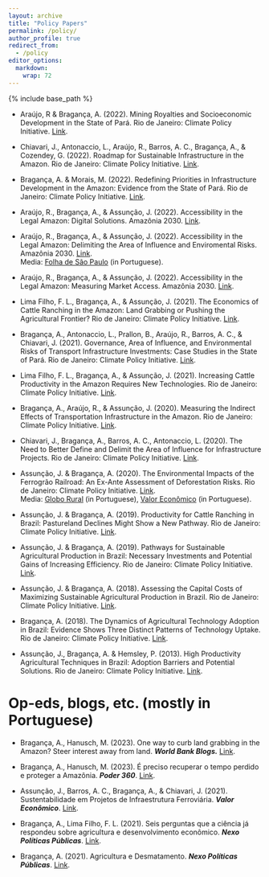 ```yaml
---
layout: archive
title: "Policy Papers"
permalink: /policy/
author_profile: true
redirect_from:
  - /policy
editor_options: 
  markdown: 
    wrap: 72
---
```


{% include base_path %}

-   Araújo, R & Bragança, A. (2022). Mining Royalties and Socioeconomic
    Development in the State of Pará. Rio de Janeiro: Climate Policy
    Initiative.
    [Link](https://www.climatepolicyinitiative.org/publication/mining-royalties-and-socioeconomic-development-in-para/).

-   Chiavari, J., Antonaccio, L., Araújo, R., Barros, A. C., Bragança,
    A., & Cozendey, G. (2022). Roadmap for Sustainable Infrastructure in
    the Amazon. Rio de Janeiro: Climate Policy Initiative.
    [Link](https://www.climatepolicyinitiative.org/publication/roadmap-for-sustainable-infrastructure-in-the-amazon/).

-   Bragança, A. & Morais, M. (2022). Redefining Priorities in
    Infrastructure Development in the Amazon: Evidence from the State of
    Pará. Rio de Janeiro: Climate Policy Initiative.
    [Link](https://www.climatepolicyinitiative.org/publication/redefining-priorities-in-infrastructure-development-in-the-amazon-evidence-from-the-state-of-para/).

-   Araújo, R., Bragança, A., & Assunção, J. (2022). Accessibility in
    the Legal Amazon: Digital Solutions. Amazônia 2030.
    [Link](https://www.climatepolicyinitiative.org/publication/accessibility-in-the-amazon-digital-solutions/).

-   Araújo, R., Bragança, A., & Assunção, J. (2022). Accessibility in
    the Legal Amazon: Delimiting the Area of Influence and Enviromental
    Risks. Amazônia 2030.
    [Link](https://www.climatepolicyinitiative.org/publication/accessibility-in-the-legal-amazon-delimiting-the-area-of-influence-and-environmental-risks/).\
    Media: [Folha de São
    Paulo](https://www1.folha.uol.com.br/ambiente/2022/05/br-319-pode-impactar-area-da-amazonia-maior-que-estado-de-sp.shtml)
    (in Portuguese).

-   Araújo, R., Bragança, A., & Assunção, J. (2022). Accessibility in
    the Legal Amazon: Measuring Market Access. Amazônia 2030.
    [Link](https://www.climatepolicyinitiative.org/publication/accessibility-in-the-legal-amazon-measuring-market-access/).

-   Lima Filho, F. L., Bragança, A., & Assunção, J. (2021). The
    Economics of Cattle Ranching in the Amazon: Land Grabbing or Pushing
    the Agricultural Frontier? Rio de Janeiro: Climate Policy
    Initiative.
    [Link](https://www.climatepolicyinitiative.org/publication/the-economics-of-cattle-ranching-in-the-amazon-land-grabbing-or-pushing-the-agricultural-frontier/).

-   Bragança, A., Antonaccio, L., Prallon, B., Araújo, R., Barros, A.
    C., & Chiavari, J. (2021). Governance, Area of Influence, and
    Environmental Risks of Transport Infrastructure Investments: Case
    Studies in the State of Pará. Rio de Janeiro: Climate Policy
    Initiative.
    [Link](https://www.climatepolicyinitiative.org/publication/governance-area-of-influence-and-environmental-risks-of-transport-infrastructure-investments-case-studies-in-the-state-of-para-2/).

-   Lima Filho, F. L., Bragança, A., & Assunção, J. (2021). Increasing
    Cattle Productivity in the Amazon Requires New Technologies. Rio de
    Janeiro: Climate Policy Initiative.
    [Link](https://www.climatepolicyinitiative.org/publication/increasing-cattle-productivity-in-the-amazon-requires-new-technologies/).

-   Bragança, A., Araújo, R., & Assunção, J. (2020). Measuring the
    Indirect Effects of Transportation Infrastructure in the Amazon. Rio
    de Janeiro: Climate Policy Initiative.
    [Link](https://www.climatepolicyinitiative.org/publication/measuring-the-indirect-effects-of-transportation-infrastructure-in-the-amazon/).

-   Chiavari, J., Bragança, A., Barros, A. C., Antonaccio, L. (2020).
    The Need to Better Define and Delimit the Area of Influence for
    Infrastructure Projects. Rio de Janeiro: Climate Policy Initiative.
    [Link](https://www.climatepolicyinitiative.org/publication/the-need-to-better-define-and-delimit-area-of-influence-for-infrastructure-projects/).

-   Assunção, J. & Bragança, A. (2020). The Environmental Impacts of the
    Ferrogrão Railroad: An Ex-Ante Assessment of Deforestation Risks.
    Rio de Janeiro: Climate Policy Initiative.
    [Link](https://www.climatepolicyinitiative.org/publication/the-environmental-impacts-of-the-ferrograo-railroad/).\
    Media: [Globo
    Rural](https://globorural.globo.com/Noticias/Infraestrutura-e-Logistica/noticia/2021/07/ferrograo-pode-levar-ao-desmatamento-de-2-mil-km-de-floresta-nativa.html)
    (in Portuguese), [Valor
    Econômico](https://valor.globo.com/empresas/noticia/2020/08/17/ferrograo-pode-desmatar-2-mil-km-no-mt.ghtml)
    (in Portuguese).

-   Assunção, J. & Bragança, A. (2019). Productivity for Cattle Ranching
    in Brazil: Pastureland Declines Might Show a New Pathway. Rio de
    Janeiro: Climate Policy Initiative.
    [Link](https://www.climatepolicyinitiative.org/publication/productivity-for-cattle-ranching-in-brazil/).

-   Assunção, J. & Bragança, A. (2019). Pathways for Sustainable
    Agricultural Production in Brazil: Necessary Investments and
    Potential Gains of Increasing Efficiency. Rio de Janeiro: Climate
    Policy Initiative.
    [Link](https://www.climatepolicyinitiative.org/publication/pathways-for-sustainable-agricultural-production-in-brazil/).

-   Assunção, J. & Bragança, A. (2018). Assessing the Capital Costs of
    Maximizing Sustainable Agricultural Production in Brazil. Rio de
    Janeiro: Climate Policy Initiative.
    [Link](https://www.climatepolicyinitiative.org/publication/assessing-the-capital-costs-of-maximizing-sustainable-agricultural-production-in-brazil/).

-   Bragança, A. (2018). The Dynamics of Agricultural Technology
    Adoption in Brazil: Evidence Shows Three Distinct Patterns of
    Technology Uptake. Rio de Janeiro: Climate Policy Initiative.
    [Link](https://www.climatepolicyinitiative.org/publication/the-dynamics-of-agricultural-technology-adoption-in-brazil/).

-   Assunção, J., Bragança, A. & Hemsley, P. (2013). High Productivity
    Agricultural Techniques in Brazil: Adoption Barriers and Potential
    Solutions. Rio de Janeiro: Climate Policy Initiative.
    [Link](https://www.climatepolicyinitiative.org/publication/high-productivity-agricultural-techniques-in-brazil-adoption-barriers-and-potential-solutions/).

# Op-eds, blogs, etc. (mostly in Portuguese)

-   Bragança, A., Hanusch, M. (2023). One way to curb land grabbing in
    the Amazon? Steer interest away from land. ***World Bank Blogs.***
    [Link](https://blogs.worldbank.org/latinamerica/one-way-curb-land-grabbing-amazon-steer-interest-away-land).

-   Bragança, A., Hanusch, M. (2023). É preciso recuperar o tempo
    perdido e proteger a Amazônia. ***Poder 360***.
    [Link](https://www.poder360.com.br/opiniao/e-preciso-recuperar-o-tempo-perdido-e-proteger-a-amazonia/).

-   Assunção, J., Barros, A. C., Bragança, A., & Chiavari, J. (2021).
    Sustentabilidade em Projetos de Infraestrutura Ferroviária. ***Valor
    Econômico***.
    [Link](https://valor.globo.com/opiniao/coluna/sustentabilidade-em-projetos-de-infraestrutura-ferroviaria.ghtml).

-   Bragança, A., Lima Filho, F. L. (2021). Seis perguntas que a ciência
    já respondeu sobre agricultura e desenvolvimento econômico. ***Nexo
    Políticas Públicas***.
    [Link](https://pp.nexojornal.com.br/perguntas-que-a-ciencia-ja-respondeu/2021/6-perguntas-que-a-ci%C3%AAncia-j%C3%A1-respondeu-sobre-agricultura-e-desenvolvimento-econ%C3%B4mico).

-   Bragança, A. (2021). Agricultura e Desmatamento. ***Nexo Políticas
    Públicas***.
    [Link](https://pp.nexojornal.com.br/pergunte-a-um-pesquisador/2021/04/27/Arthur-Bragan%C3%A7a-agricultura-e-desmatamento).

    # 
